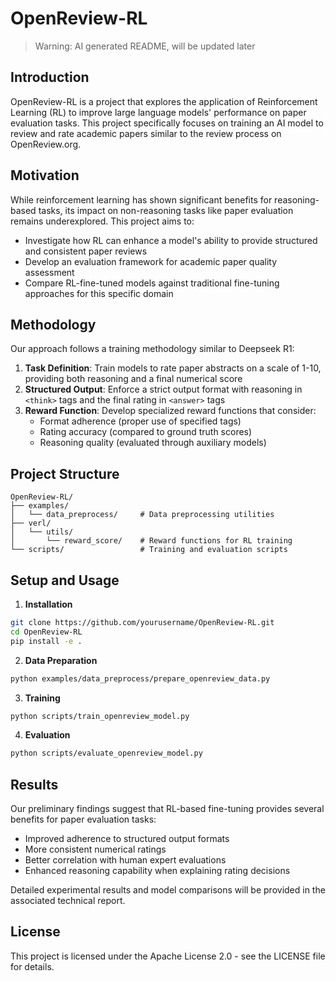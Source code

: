 # OpenReview-RL
> Warning: AI generated README, will be updated later

## Introduction
OpenReview-RL is a project that explores the application of Reinforcement Learning (RL) to improve large language models' performance on paper evaluation tasks. This project specifically focuses on training an AI model to review and rate academic papers similar to the review process on OpenReview.org.

## Motivation
While reinforcement learning has shown significant benefits for reasoning-based tasks, its impact on non-reasoning tasks like paper evaluation remains underexplored. This project aims to:
- Investigate how RL can enhance a model's ability to provide structured and consistent paper reviews
- Develop an evaluation framework for academic paper quality assessment
- Compare RL-fine-tuned models against traditional fine-tuning approaches for this specific domain

## Methodology
Our approach follows a training methodology similar to Deepseek R1:

1. **Task Definition**: Train models to rate paper abstracts on a scale of 1-10, providing both reasoning and a final numerical score
2. **Structured Output**: Enforce a strict output format with reasoning in `<think>` tags and the final rating in `<answer>` tags
3. **Reward Function**: Develop specialized reward functions that consider:
   - Format adherence (proper use of specified tags)
   - Rating accuracy (compared to ground truth scores)
   - Reasoning quality (evaluated through auxiliary models)

## Project Structure
```
OpenReview-RL/
├── examples/
│   └── data_preprocess/     # Data preprocessing utilities
├── verl/
│   └── utils/
│       └── reward_score/    # Reward functions for RL training
└── scripts/                 # Training and evaluation scripts
```

## Setup and Usage
1. **Installation**
```bash
git clone https://github.com/yourusername/OpenReview-RL.git
cd OpenReview-RL
pip install -e .
```

2. **Data Preparation**
```bash
python examples/data_preprocess/prepare_openreview_data.py
```

3. **Training**
```bash
python scripts/train_openreview_model.py
```

4. **Evaluation**
```bash
python scripts/evaluate_openreview_model.py
```

## Results
Our preliminary findings suggest that RL-based fine-tuning provides several benefits for paper evaluation tasks:
- Improved adherence to structured output formats
- More consistent numerical ratings
- Better correlation with human expert evaluations
- Enhanced reasoning capability when explaining rating decisions

Detailed experimental results and model comparisons will be provided in the associated technical report.

## License
This project is licensed under the Apache License 2.0 - see the LICENSE file for details.

